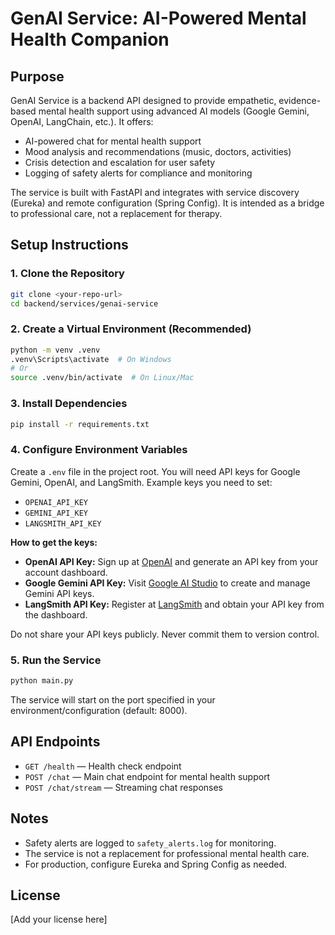 # GenAI Service: AI-Powered Mental Health Companion

## Purpose
GenAI Service is a backend API designed to provide empathetic, evidence-based mental health support using advanced AI models (Google Gemini, OpenAI, LangChain, etc.). It offers:
- AI-powered chat for mental health support
- Mood analysis and recommendations (music, doctors, activities)
- Crisis detection and escalation for user safety
- Logging of safety alerts for compliance and monitoring

The service is built with FastAPI and integrates with service discovery (Eureka) and remote configuration (Spring Config). It is intended as a bridge to professional care, not a replacement for therapy.

## Setup Instructions

### 1. Clone the Repository
```sh
git clone <your-repo-url>
cd backend/services/genai-service
```

### 2. Create a Virtual Environment (Recommended)
```sh
python -m venv .venv
.venv\Scripts\activate  # On Windows
# Or
source .venv/bin/activate  # On Linux/Mac
```

### 3. Install Dependencies
```sh
pip install -r requirements.txt
```

### 4. Configure Environment Variables
Create a `.env` file in the project root. You will need API keys for Google Gemini, OpenAI, and LangSmith. Example keys you need to set:
- `OPENAI_API_KEY`
- `GEMINI_API_KEY`
- `LANGSMITH_API_KEY`

**How to get the keys:**
- **OpenAI API Key:** Sign up at [OpenAI](https://platform.openai.com/) and generate an API key from your account dashboard.
- **Google Gemini API Key:** Visit [Google AI Studio](https://aistudio.google.com/app/apikey) to create and manage Gemini API keys.
- **LangSmith API Key:** Register at [LangSmith](https://smith.langchain.com/) and obtain your API key from the dashboard.

Do not share your API keys publicly. Never commit them to version control.

### 5. Run the Service
```sh
python main.py
```
The service will start on the port specified in your environment/configuration (default: 8000).

## API Endpoints
- `GET /health` — Health check endpoint
- `POST /chat` — Main chat endpoint for mental health support
- `POST /chat/stream` — Streaming chat responses

## Notes
- Safety alerts are logged to `safety_alerts.log` for monitoring.
- The service is not a replacement for professional mental health care.
- For production, configure Eureka and Spring Config as needed.

## License
[Add your license here]
